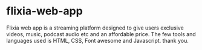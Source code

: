 # flixia-web-app
Flixia web app is a streaming platform designed to give users exclusive videos, music, podcast audio etc and an affordable price. The few tools and languages used is HTML, CSS, Font awesome and Javascript. thank you.
